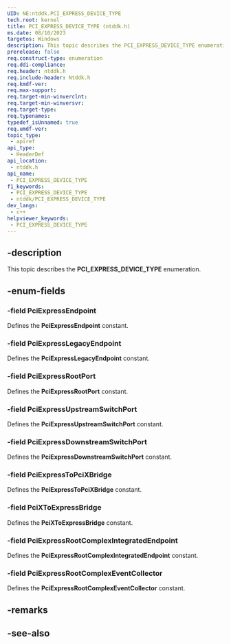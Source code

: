 ```yaml
---
UID: NE:ntddk.PCI_EXPRESS_DEVICE_TYPE
tech.root: kernel
title: PCI_EXPRESS_DEVICE_TYPE (ntddk.h)
ms.date: 08/10/2023
targetos: Windows
description: This topic describes the PCI_EXPRESS_DEVICE_TYPE enumeration (ntddk.h).
prerelease: false
req.construct-type: enumeration
req.ddi-compliance: 
req.header: ntddk.h
req.include-header: Ntddk.h
req.kmdf-ver: 
req.max-support: 
req.target-min-winverclnt: 
req.target-min-winversvr: 
req.target-type: 
req.typenames: 
typedef_isUnnamed: true
req.umdf-ver: 
topic_type:
 - apiref
api_type:
 - HeaderDef
api_location:
 - ntddk.h
api_name:
 - PCI_EXPRESS_DEVICE_TYPE
f1_keywords:
 - PCI_EXPRESS_DEVICE_TYPE
 - ntddk/PCI_EXPRESS_DEVICE_TYPE
dev_langs:
 - c++
helpviewer_keywords:
 - PCI_EXPRESS_DEVICE_TYPE
---
```


## -description

This topic describes the **PCI_EXPRESS_DEVICE_TYPE** enumeration.

## -enum-fields

### -field PciExpressEndpoint

Defines the **PciExpressEndpoint** constant.

### -field PciExpressLegacyEndpoint

Defines the **PciExpressLegacyEndpoint** constant.

### -field PciExpressRootPort

Defines the **PciExpressRootPort** constant.

### -field PciExpressUpstreamSwitchPort

Defines the **PciExpressUpstreamSwitchPort** constant.

### -field PciExpressDownstreamSwitchPort

Defines the **PciExpressDownstreamSwitchPort** constant.

### -field PciExpressToPciXBridge

Defines the **PciExpressToPciXBridge** constant.

### -field PciXToExpressBridge

Defines the **PciXToExpressBridge** constant.

### -field PciExpressRootComplexIntegratedEndpoint

Defines the **PciExpressRootComplexIntegratedEndpoint** constant.

### -field PciExpressRootComplexEventCollector

Defines the **PciExpressRootComplexEventCollector** constant.

## -remarks

## -see-also
